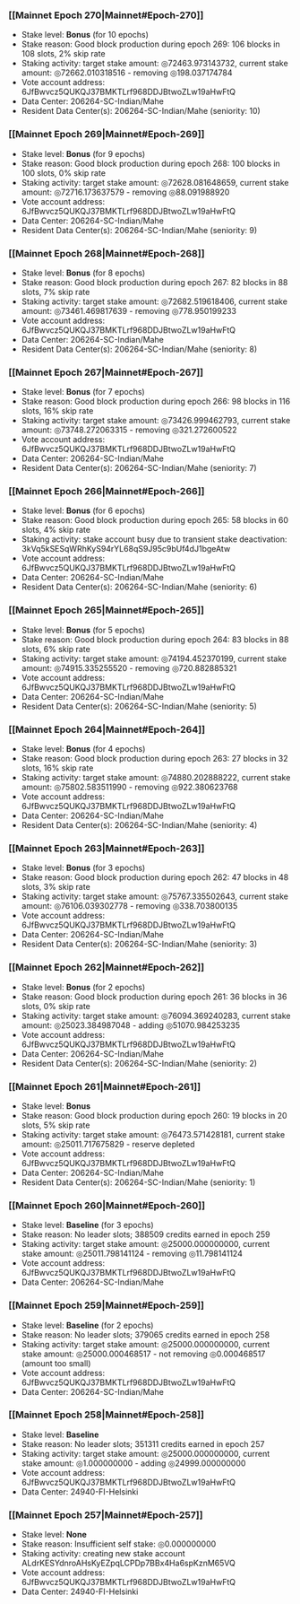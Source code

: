 ### [[Mainnet Epoch 270|Mainnet#Epoch-270]]
* Stake level: **Bonus** (for 10 epochs)
* Stake reason: Good block production during epoch 269: 106 blocks in 108 slots, 2% skip rate
* Staking activity: target stake amount: ◎72463.973143732, current stake amount: ◎72662.010318516 - removing ◎198.037174784
* Vote account address: 6JfBwvcz5QUKQJ37BMKTLrf968DDJBtwoZLw19aHwFtQ
* Data Center: 206264-SC-Indian/Mahe
* Resident Data Center(s): 206264-SC-Indian/Mahe (seniority: 10)
### [[Mainnet Epoch 269|Mainnet#Epoch-269]]
* Stake level: **Bonus** (for 9 epochs)
* Stake reason: Good block production during epoch 268: 100 blocks in 100 slots, 0% skip rate
* Staking activity: target stake amount: ◎72628.081648659, current stake amount: ◎72716.173637579 - removing ◎88.091988920
* Vote account address: 6JfBwvcz5QUKQJ37BMKTLrf968DDJBtwoZLw19aHwFtQ
* Data Center: 206264-SC-Indian/Mahe
* Resident Data Center(s): 206264-SC-Indian/Mahe (seniority: 9)
### [[Mainnet Epoch 268|Mainnet#Epoch-268]]
* Stake level: **Bonus** (for 8 epochs)
* Stake reason: Good block production during epoch 267: 82 blocks in 88 slots, 7% skip rate
* Staking activity: target stake amount: ◎72682.519618406, current stake amount: ◎73461.469817639 - removing ◎778.950199233
* Vote account address: 6JfBwvcz5QUKQJ37BMKTLrf968DDJBtwoZLw19aHwFtQ
* Data Center: 206264-SC-Indian/Mahe
* Resident Data Center(s): 206264-SC-Indian/Mahe (seniority: 8)
### [[Mainnet Epoch 267|Mainnet#Epoch-267]]
* Stake level: **Bonus** (for 7 epochs)
* Stake reason: Good block production during epoch 266: 98 blocks in 116 slots, 16% skip rate
* Staking activity: target stake amount: ◎73426.999462793, current stake amount: ◎73748.272063315 - removing ◎321.272600522
* Vote account address: 6JfBwvcz5QUKQJ37BMKTLrf968DDJBtwoZLw19aHwFtQ
* Data Center: 206264-SC-Indian/Mahe
* Resident Data Center(s): 206264-SC-Indian/Mahe (seniority: 7)
### [[Mainnet Epoch 266|Mainnet#Epoch-266]]
* Stake level: **Bonus** (for 6 epochs)
* Stake reason: Good block production during epoch 265: 58 blocks in 60 slots, 4% skip rate
* Staking activity: stake account busy due to transient stake deactivation: 3kVq5kSESqWRhKyS94rYL68qS9J95c9bUf4dJ1bgeAtw
* Vote account address: 6JfBwvcz5QUKQJ37BMKTLrf968DDJBtwoZLw19aHwFtQ
* Data Center: 206264-SC-Indian/Mahe
* Resident Data Center(s): 206264-SC-Indian/Mahe (seniority: 6)
### [[Mainnet Epoch 265|Mainnet#Epoch-265]]
* Stake level: **Bonus** (for 5 epochs)
* Stake reason: Good block production during epoch 264: 83 blocks in 88 slots, 6% skip rate
* Staking activity: target stake amount: ◎74194.452370199, current stake amount: ◎74915.335255520 - removing ◎720.882885321
* Vote account address: 6JfBwvcz5QUKQJ37BMKTLrf968DDJBtwoZLw19aHwFtQ
* Data Center: 206264-SC-Indian/Mahe
* Resident Data Center(s): 206264-SC-Indian/Mahe (seniority: 5)
### [[Mainnet Epoch 264|Mainnet#Epoch-264]]
* Stake level: **Bonus** (for 4 epochs)
* Stake reason: Good block production during epoch 263: 27 blocks in 32 slots, 16% skip rate
* Staking activity: target stake amount: ◎74880.202888222, current stake amount: ◎75802.583511990 - removing ◎922.380623768
* Vote account address: 6JfBwvcz5QUKQJ37BMKTLrf968DDJBtwoZLw19aHwFtQ
* Data Center: 206264-SC-Indian/Mahe
* Resident Data Center(s): 206264-SC-Indian/Mahe (seniority: 4)
### [[Mainnet Epoch 263|Mainnet#Epoch-263]]
* Stake level: **Bonus** (for 3 epochs)
* Stake reason: Good block production during epoch 262: 47 blocks in 48 slots, 3% skip rate
* Staking activity: target stake amount: ◎75767.335502643, current stake amount: ◎76106.039302778 - removing ◎338.703800135
* Vote account address: 6JfBwvcz5QUKQJ37BMKTLrf968DDJBtwoZLw19aHwFtQ
* Data Center: 206264-SC-Indian/Mahe
* Resident Data Center(s): 206264-SC-Indian/Mahe (seniority: 3)
### [[Mainnet Epoch 262|Mainnet#Epoch-262]]
* Stake level: **Bonus** (for 2 epochs)
* Stake reason: Good block production during epoch 261: 36 blocks in 36 slots, 0% skip rate
* Staking activity: target stake amount: ◎76094.369240283, current stake amount: ◎25023.384987048 - adding ◎51070.984253235
* Vote account address: 6JfBwvcz5QUKQJ37BMKTLrf968DDJBtwoZLw19aHwFtQ
* Data Center: 206264-SC-Indian/Mahe
* Resident Data Center(s): 206264-SC-Indian/Mahe (seniority: 2)
### [[Mainnet Epoch 261|Mainnet#Epoch-261]]
* Stake level: **Bonus**
* Stake reason: Good block production during epoch 260: 19 blocks in 20 slots, 5% skip rate
* Staking activity: target stake amount: ◎76473.571428181, current stake amount: ◎25011.717675829 - reserve depleted
* Vote account address: 6JfBwvcz5QUKQJ37BMKTLrf968DDJBtwoZLw19aHwFtQ
* Data Center: 206264-SC-Indian/Mahe
* Resident Data Center(s): 206264-SC-Indian/Mahe (seniority: 1)
### [[Mainnet Epoch 260|Mainnet#Epoch-260]]
* Stake level: **Baseline** (for 3 epochs)
* Stake reason: No leader slots; 388509 credits earned in epoch 259
* Staking activity: target stake amount: ◎25000.000000000, current stake amount: ◎25011.798141124 - removing ◎11.798141124
* Vote account address: 6JfBwvcz5QUKQJ37BMKTLrf968DDJBtwoZLw19aHwFtQ
* Data Center: 206264-SC-Indian/Mahe
### [[Mainnet Epoch 259|Mainnet#Epoch-259]]
* Stake level: **Baseline** (for 2 epochs)
* Stake reason: No leader slots; 379065 credits earned in epoch 258
* Staking activity: target stake amount: ◎25000.000000000, current stake amount: ◎25000.000468517 - not removing ◎0.000468517 (amount too small)
* Vote account address: 6JfBwvcz5QUKQJ37BMKTLrf968DDJBtwoZLw19aHwFtQ
* Data Center: 206264-SC-Indian/Mahe
### [[Mainnet Epoch 258|Mainnet#Epoch-258]]
* Stake level: **Baseline**
* Stake reason: No leader slots; 351311 credits earned in epoch 257
* Staking activity: target stake amount: ◎25000.000000000, current stake amount: ◎1.000000000 - adding ◎24999.000000000
* Vote account address: 6JfBwvcz5QUKQJ37BMKTLrf968DDJBtwoZLw19aHwFtQ
* Data Center: 24940-FI-Helsinki
### [[Mainnet Epoch 257|Mainnet#Epoch-257]]
* Stake level: **None**
* Stake reason: Insufficient self stake: ◎0.000000000
* Staking activity: creating new stake account ALdrKESYdnroAHsKyEZpqLCPDp7BBx4Ha6spKznM65VQ
* Vote account address: 6JfBwvcz5QUKQJ37BMKTLrf968DDJBtwoZLw19aHwFtQ
* Data Center: 24940-FI-Helsinki